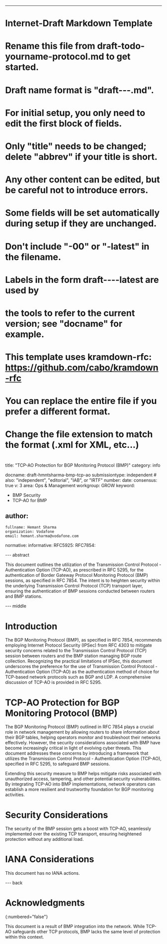 ---
###
# Internet-Draft Markdown Template
#
# Rename this file from draft-todo-yourname-protocol.md to get started.
# Draft name format is "draft-<yourname>-<workgroup>-<name>.md".
#
# For initial setup, you only need to edit the first block of fields.
# Only "title" needs to be changed; delete "abbrev" if your title is short.
# Any other content can be edited, but be careful not to introduce errors.
# Some fields will be set automatically during setup if they are unchanged.
#
# Don't include "-00" or "-latest" in the filename.
# Labels in the form draft-<yourname>-<workgroup>-<name>-latest are used by
# the tools to refer to the current version; see "docname" for example.
#
# This template uses kramdown-rfc: https://github.com/cabo/kramdown-rfc
# You can replace the entire file if you prefer a different format.
# Change the file extension to match the format (.xml for XML, etc...)
#
###
title: "TCP-AO Protection for BGP Monitoring Protocol (BMP)"
category: info

docname: draft-hmntsharma-bmp-tcp-ao
submissiontype: independent  # also: "independent", "editorial", "IAB", or "IRTF"
number:
date:
consensus: true
v: 3
area: Ops & Management
workgroup: GROW
keyword:
 - BMP Security
 - TCP-AO for BMP


author:
 -
    fullname: Hemant Sharma
    organization: Vodafone
    email: hemant.sharma@vodafone.com

normative: 
informative:
 RFC5925:
 RFC7854:

--- abstract

This document outlines the utilization of the Transmission Control Protocol - Authentication Option (TCP-AO), as prescribed in RFC 5295, for the authentication of Border Gateway Protocol Monitoring Protocol (BMP) sessions, as specified in RFC 7854. The intent is to heighten security within the underlying Transmission Control Protocol (TCP) transport layer, ensuring the authentication of BMP sessions conducted between routers and BMP stations.


--- middle

# Introduction

The BGP Monitoring Protocol (BMP), as specified in RFC 7854, recommends employing Internet Protocol Security (IPSec) from RFC 4303 to mitigate security concerns related to the Transmission Control Protocol (TCP) session between routers and the BMP station managing BGP route collection. Recognizing the practical limitations of IPSec, this document underscores the preference for the use of Transmission Control Protocol - Authentication Option (TCP-AO) as the authentication method of choice for TCP-based network protocols such as BGP and LDP. A comprehensive discussion of TCP-AO is provided in RFC 5295.

# TCP-AO Protection for BGP Monitoring Protocol (BMP)

The BGP Monitoring Protocol (BMP) outlined in RFC 7854 plays a crucial role in network management by allowing routers to share information about their BGP tables, helping operators monitor and troubleshoot their networks effectively. However, the security considerations associated with BMP have become increasingly critical in light of evolving cyber threats. This document addresses these concerns by introducing a framework that utilizes the Transmission Control Protocol - Authentication Option (TCP-AO), specified in RFC 5295, to safeguard BMP sessions.

Extending this security measure to BMP helps mitigate risks associated with unauthorized access, tampering, and other potential security vulnerabilities. By integrating TCP-AO into BMP implementations, network operators can establish a more resilient and trustworthy foundation for BGP monitoring activities.



# Security Considerations

The security of the BMP session gets a boost with TCP-AO, seamlessly implemented over the existing TCP transport, ensuring heightened protection without any additional load.

# IANA Considerations

This document has no IANA actions.


--- back

# Acknowledgments
{:numbered="false"}

This document is a result of BMP integration into the network. While TCP-AO safeguards other TCP protocols, BMP lacks the same level of protection within this context.
